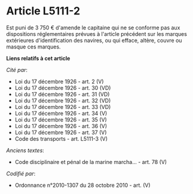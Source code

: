 # Article L5111-2

Est puni de 3 750 € d'amende le capitaine qui ne se conforme pas aux dispositions réglementaires prévues à l'article
précédent sur les marques extérieures d'identification des navires, ou qui efface, altère, couvre ou masque ces marques.

**Liens relatifs à cet article**

_Cité par_:

  - Loi du 17 décembre 1926 - art. 2 (V)
  - Loi du 17 décembre 1926 - art. 30 (VD)
  - Loi du 17 décembre 1926 - art. 31 (VD)
  - Loi du 17 décembre 1926 - art. 32 (VD)
  - Loi du 17 décembre 1926 - art. 33 (VD)
  - Loi du 17 décembre 1926 - art. 34 (V)
  - Loi du 17 décembre 1926 - art. 35 (V)
  - Loi du 17 décembre 1926 - art. 36 (V)
  - Loi du 17 décembre 1926 - art. 37 (V)
  - Code des transports - art. L5111-3 (V)

_Anciens textes_:

  - Code disciplinaire et pénal de la marine marcha... - art. 78 (V)

_Codifié par_:

  - Ordonnance n°2010-1307 du 28 octobre 2010 - art. (V)
